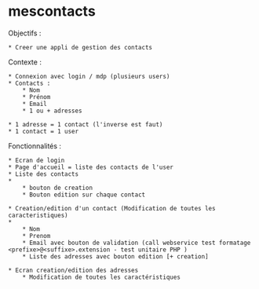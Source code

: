 # mescontacts

Objectifs :

	* Creer une appli de gestion des contacts


Contexte :

	* Connexion avec login / mdp (plusieurs users)
	* Contacts : 
		* Nom
		* Prénom 
		* Email
		* 1 ou + adresses

	* 1 adresse = 1 contact (l'inverse est faut)
	* 1 contact = 1 user
 
Fonctionnalités :

	* Ecran de login
	* Page d'accueil = liste des contacts de l'user
	* Liste des contacts
	* 
		* bouton de creation
		* Bouton edition sur chaque contact

	* Creation/edition d'un contact (Modification de toutes les caracteristiques)
	* 
		* Nom
		* Prenom
		* Email avec bouton de validation (call webservice test formatage <prefixe>@<suffixe>.extension - test unitaire PHP )
		* Liste des adresses avec bouton edition [+ creation]

	* Ecran creation/edition des adresses
		* Modification de toutes les caractéristiques 


